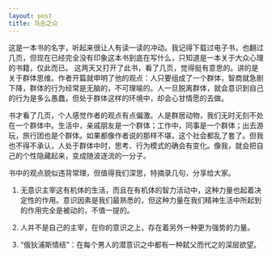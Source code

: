 ```yaml
---
layout: post
title: 乌合之众
---
```

这是一本书的名字，听起来很让人有读一读的冲动。我记得下载过电子书，也翻过几页，但现在已经完全没有印象这本书到底在写什么，只知道是一本关于大众心理的书籍，仅此而已。
这两天又打开了此书，看了几页，觉得挺有意思的。讲的是关于群体思维。作者开篇就申明了他的观点：人只要组成了一个群体，智商就急剧下降，群体的行为经常是无脑的，不可理喻的。人一旦脱离群体，就会意识到自己的行为是多么愚蠢，但处于群体这样的环境中，却会心甘情愿的去做。

书才看了几页，个人感觉作者的观点有点偏激。人是群居动物，我们无时无刻不处在一个群体中。生活中，亲戚朋友是一个群体；工作中，同事是一个群体；出去游玩，旅行团也是个群体。如果都像作者说的那样不堪，这个社会都乱了套了。但我也不得不承认，人处于群体中时，思考、行为模式的确会有变化。像我，就会把自己的个性隐藏起来，变成随波逐流的一分子。

书中的观点貌似违背常理，但值得我们深思，特摘录几句，分享给大家。
1. 无意识主宰这有机体的生活，而且在有机体的智力活动中，这种力量也起着决定性的作用。意识因素是我们最熟悉的，但这种力量在我们精神生活中所起到的作用完全是被动的，不值一提的。

2. 人并不是自己的主宰，在你的意识之上，存在着另外一种更为强势的力量。

3. “俄狄浦斯情结”：在每个男人的潜意识之中都有一种弑父而代之的深层欲望。
